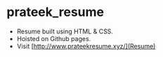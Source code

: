 # prateek_resume
- Resume built using HTML & CSS. 
- Hoisted on Github pages.
- Visit [http://www.prateekresume.xyz/](Resume)
